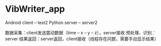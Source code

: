 # VibWriter_app
 
Android client – test2
Python server – server2

数据采集：client发送震动数据（time – x – y – z），server接收
预处理、识别：server
结果返回：server返回，client接收（线程存在问题，需要手动显示结果）

